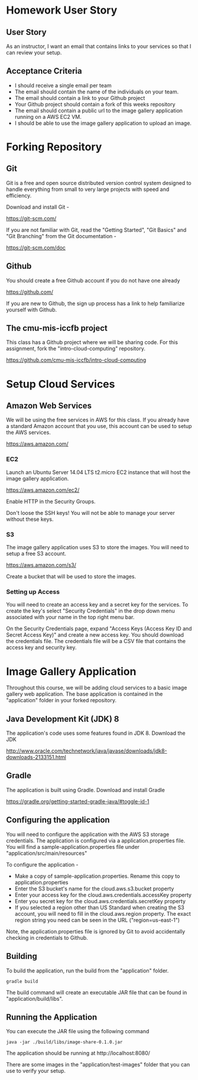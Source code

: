 # Homework User Story

## User Story
As an instructor, I want an email that contains links to your services so that I can review your setup.

## Acceptance Criteria
* I should receive a single email per team
* The email should contain the name of the individuals on your team.
* The email should contain a link to your Github project
* Your Github project should contain a fork of this weeks repository
* The email should contain a public url to the image gallery application running on a AWS EC2 VM.
* I should be able to use the image gallery application to upload an image.

# Forking Repository
## Git
Git is a free and open source distributed version control system designed to handle everything from small to very large projects with speed and efficiency.

Download and install Git -

https://git-scm.com/

If you are not familiar with Git, read the "Getting Started", "Git Basics" and "Git Branching" from the Git documentation -

https://git-scm.com/doc


## Github
You should create a free Github account if you do not have one already

https://github.com/

If you are new to Github, the sign up process has a link to help familiarize yourself with Github.

## The cmu-mis-iccfb project
This class has a Github project where we will be sharing code.  For this assignment, fork the "intro-cloud-computing" repository.

https://github.com/cmu-mis-iccfb/intro-cloud-computing


# Setup Cloud Services

## Amazon Web Services
We will be using the free services in AWS for this class.  If you already have a standard Amazon account that you use, this account can be used to setup the AWS services.

https://aws.amazon.com/

### EC2
Launch an Ubuntu Server 14.04 LTS t2.micro EC2 instance that will host the image gallery application.

https://aws.amazon.com/ec2/

Enable HTTP in the Security Groups.

Don't loose the SSH keys!  You will not be able to manage your server without these keys.

### S3
The image gallery application uses S3 to store the images.  You will need to setup a free S3 account.

https://aws.amazon.com/s3/

Create a bucket that will be used to store the images.

### Setting up Access
You will need to create an access key and a secret key for the services.  To create the key's select "Security Credentials" in the drop down menu associated with your name in the top right menu bar.

On the Security Credentials page, expand "Access Keys (Access Key ID and Secret Access Key)" and create a new access key.  You should download the credentials file.  The credentials file will be a CSV file that contains the access key and security key.

# Image Gallery Application
Throughout this course, we will be adding cloud services to a basic image gallery web application.  The base application is contained in the "application" folder in your forked repository.

## Java Development Kit (JDK) 8
The application's code uses some features found in JDK 8. Download the JDK

http://www.oracle.com/technetwork/java/javase/downloads/jdk8-downloads-2133151.html

## Gradle
The application is built using Gradle.  Download and install Gradle

https://gradle.org/getting-started-gradle-java/#toggle-id-1

## Configuring the application
You will need to configure the application with the AWS S3 storage credentials.  The application is configured via a application.properties file.  You will find a sample-application.properties file under "application/src/main/resources"

To configure the application -
* Make a copy of sample-application.properties.  Rename this copy to application.properties
* Enter the S3 bucket's name for the cloud.aws.s3.bucket property
* Enter your access key for the cloud.aws.credentials.accessKey property
* Enter you secret key for the cloud.aws.credentials.secretKey property
* If you selected a region other than US Standard when creating the S3 account, you will need to fill in the cloud.aws.region property.  The exact region string you need can be seen in the URL ("region=us-east-1")

Note, the application.properties file is ignored by Git to avoid accidentally checking in credentials to Github.

## Building
To build the application, run the build from the "application" folder.

    gradle build

The build command will create an executable JAR file that can be found in "application/build/libs".

## Running the Application
You can execute the JAR file using the following command

    java -jar ./build/libs/image-share-0.1.0.jar

The application should be running at http://localhost:8080/

There are some images in the "application/test-images" folder that you can use to verify your setup.
